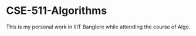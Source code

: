 # CSE-511-Algorithms

This is my personal work in IIIT Banglore while attending the course of Algo.
